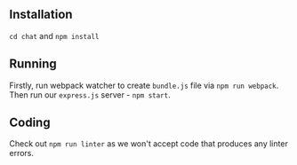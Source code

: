 ## Installation
`cd chat` and `npm install`

## Running
Firstly, run webpack watcher to create `bundle.js` file via `npm run webpack`. Then run our `express.js` server - `npm start`.

## Coding
Check out `npm run linter` as we won't accept code that produces any linter errors.
